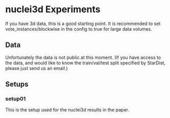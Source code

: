 # nuclei3d Experiments

If you have 3d data, this is a good starting point.
It is recommended to set vote_instances/blockwise in the config to true for large data volumes.


## Data
Unfortunately the data is not public at this moment. (If you have access to the data, and would like to know the train/val/test split specified by StarDist, please just send us an email.)


## Setups

### setup01
This is the setup used for the nuclei3d results in the paper.
